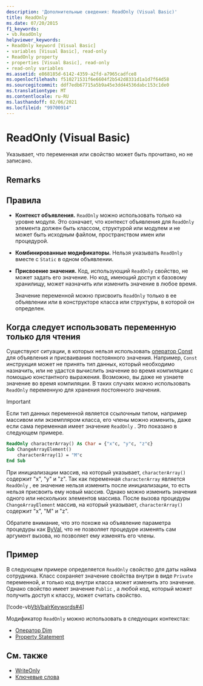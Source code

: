 ```yaml
---
description: 'Дополнительные сведения: ReadOnly (Visual Basic)'
title: ReadOnly
ms.date: 07/20/2015
f1_keywords:
- vb.ReadOnly
helpviewer_keywords:
- ReadOnly keyword [Visual Basic]
- variables [Visual Basic], read-only
- ReadOnly property
- properties [Visual Basic], read-only
- read-only variables
ms.assetid: e868185d-6142-4359-a2fd-a7965cadfce8
ms.openlocfilehash: f510271531f6e6604f2b542d8331d1a1d7f64d58
ms.sourcegitcommit: ddf7edb67715a5b9a45e3dd44536dabc153c1de0
ms.translationtype: MT
ms.contentlocale: ru-RU
ms.lasthandoff: 02/06/2021
ms.locfileid: "99700914"
---
```

# <a name="readonly-visual-basic"></a>ReadOnly (Visual Basic)

Указывает, что переменная или свойство может быть прочитано, но не записано.

## <a name="remarks"></a>Remarks

## <a name="rules"></a>Правила

- **Контекст объявления.** `ReadOnly` можно использовать только на уровне модуля. Это означает, что контекст объявления для `ReadOnly` элемента должен быть классом, структурой или модулем и не может быть исходным файлом, пространством имен или процедурой.

- **Комбинированные модификаторы.** Нельзя указывать `ReadOnly` вместе с `Static` в одном объявлении.

- **Присвоение значения.** Код, использующий `ReadOnly` свойство, не может задать его значение. Но код, имеющий доступ к базовому хранилищу, может назначить или изменить значение в любое время.

     Значение переменной можно присвоить `ReadOnly` только в ее объявлении или в конструкторе класса или структуры, в которой он определен.

## <a name="when-to-use-a-readonly-variable"></a>Когда следует использовать переменную только для чтения

Существуют ситуации, в которых нельзя использовать [оператор Const](../statements/const-statement.md) для объявления и присваивания постоянного значения. Например, `Const` инструкция может не принять тип данных, который необходимо назначить, или не удастся вычислить значение во время компиляции с помощью константного выражения. Возможно, вы даже не узнаете значение во время компиляции. В таких случаях можно использовать `ReadOnly` переменную для хранения постоянного значения.

> [!IMPORTANT]
> Если тип данных переменной является ссылочным типом, например массивом или экземпляром класса, его члены можно изменить, даже если сама переменная имеет значение `ReadOnly` . Это показано в следующем примере.

```vb
ReadOnly characterArray() As Char = {"x"c, "y"c, "z"c}
Sub ChangeArrayElement()
    characterArray(1) = "M"c
End Sub
```

При инициализации массив, на который указывает, `characterArray()` содержит "x", "y" и "z". Так как переменная `characterArray` является `ReadOnly` , ее значение нельзя изменить после инициализации, то есть нельзя присвоить ему новый массив. Однако можно изменить значения одного или нескольких элементов массива. После вызова процедуры `ChangeArrayElement` массив, на который указывает, `characterArray()` содержит "x", "M" и "z".

Обратите внимание, что это похоже на объявление параметра процедуры как [ByVal](byval.md), что не позволяет процедуре изменять сам аргумент вызова, но позволяет ему изменять его члены.

## <a name="example"></a>Пример

В следующем примере определяется `ReadOnly` свойство для даты найма сотрудника. Класс сохраняет значение свойства внутри в виде `Private` переменной, и только код внутри класса может изменить это значение. Однако свойство имеет значение `Public` , а любой код, который может получить доступ к классу, может считать свойство.

[!code-vb[VbVbalrKeywords#4](~/samples/snippets/visualbasic/VS_Snippets_VBCSharp/VbVbalrKeywords/VB/Class1.vb#4)]

Модификатор `ReadOnly` можно использовать в следующих контекстах:

- [Оператор Dim](../statements/dim-statement.md)
- [Property Statement](../statements/property-statement.md)

## <a name="see-also"></a>См. также

- [WriteOnly](writeonly.md)
- [Ключевые слова](../keywords/index.md)
